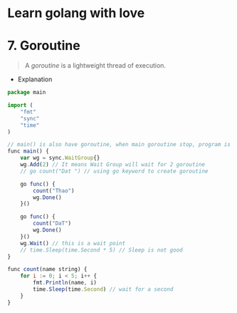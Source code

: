 # Learn golang with love

# 7. ****Goroutine****

> A *goroutine* is a lightweight thread of execution.
>
- Explanation

```jsx
package main

import (
	"fmt"
	"sync"
	"time"
)

// main() is also have goroutine, when main goroutine stop, program is also stop.
func main() {
	var wg = sync.WaitGroup{}
	wg.Add(2) // It means Wait Group will wait for 2 goroutine
	// go count("Dat ") // using go keyword to create goroutine

	go func() {
		count("Thao")
		wg.Done()
	}()

	go func() {
		count("DaT")
		wg.Done()
	}()
	wg.Wait() // this is a wait point
	// time.Sleep(time.Second * 5) // Sleep is not good
}

func count(name string) {
	for i := 0; i < 5; i++ {
		fmt.Println(name, i)
		time.Sleep(time.Second) // wait for a second
	}
}
```